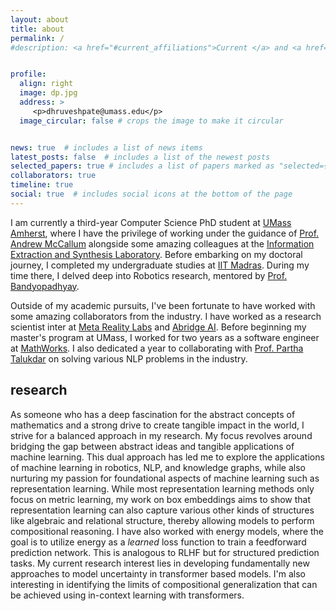 ```yaml
---
layout: about
title: about
permalink: /
#description: <a href="#current_affiliations">Current </a> and <a href="#past_affiliations">past</a> affiliations.


profile:
  align: right
  image: dp.jpg
  address: >
     <p>dhruveshpate@umass.edu</p>
  image_circular: false # crops the image to make it circular


news: true  # includes a list of news items
latest_posts: false  # includes a list of the newest posts
selected_papers: true # includes a list of papers marked as "selected={true}"
collaborators: true
timeline: true
social: true  # includes social icons at the bottom of the page
---
```



I am currently a third-year Computer Science PhD student at [UMass Amherst](https://www.umass.edu/), where I have the privilege of working under the guidance of [Prof. Andrew McCallum](https://people.cs.umass.edu/~mccallum) alongside some amazing colleagues at the [Information Extraction and Synthesis Laboratory](https://iesl.cs.umass.edu/).
Before embarking on my doctoral journey, I completed my undergraduate studies at [IIT Madras](https://www.iitm.ac.in).
During my time there, I delved deep into Robotics research, mentored by [Prof. Bandyopadhyay](https://ed.iitm.ac.in/~sandipan).

Outside of my academic pursuits, I've been fortunate to have worked with some amazing collaborators from the industry. I have worked as a research scientist inter at [Meta Reality Labs](https://ai.meta.com/) and [Abridge AI](https://www.abridge.com/machine-learning).
Before beginning my master's program at UMass, I worked for two years as a software engineer at [MathWorks](https://www.mathworks.com/).
I also dedicated a year to collaborating with [Prof. Partha Talukdar](http://talukdar.net) on solving various NLP problems in the industry.


## research

As someone who has a deep fascination for the abstract concepts of mathematics and a strong drive to create tangible impact in the world, I strive for a balanced approach in my research. My focus revolves around bridging the gap between abstract ideas and tangible applications of machine learning. This dual approach has led me to explore the applications of machine learning in robotics, NLP, and knowledge graphs, while also nurturing my passion for foundational aspects of machine learning such as representation learning.
While most representation learning methods only focus on metric learning, my work on box embeddings aims to show that representation learning can also capture various other kinds of structures like algebraic and relational structure, thereby allowing models to perform compositional reasoning.
I have also worked with energy models, where the goal is to utilize energy as a *learned* loss function to train a feedforward prediction network. This is analogous to RLHF but for structured prediction tasks.
My current research interest lies in developing fundamentally new approaches to model uncertainty in transformer based models.
I'm also interesting in identifying the limits of compositional generalization that can be achieved using in-context learning with transformers.


